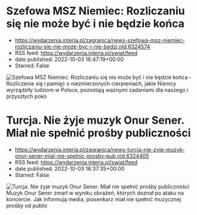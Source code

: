 # Szefowa MSZ Niemiec: Rozliczaniu się nie może być i nie będzie końca
 - https://wydarzenia.interia.pl/zagranica/news-szefowa-msz-niemiec-rozliczaniu-sie-nie-moze-byc-i-nie-bedzi,nId,6324574
 - RSS feed: https://wydarzenia.interia.pl/swiat/feed
 - date published: 2022-10-03 16:47:19+00:00
 - Starred: False

<p><a href="https://wydarzenia.interia.pl/zagranica/news-szefowa-msz-niemiec-rozliczaniu-sie-nie-moze-byc-i-nie-bedzi,nId,6324574"><img align="left" alt="Szefowa MSZ Niemiec: Rozliczaniu się nie może być i nie będzie końca" src="https://i.iplsc.com/szefowa-msz-niemiec-rozliczaniu-sie-nie-moze-byc-i-nie-bedzi/000G5IVRNT6CAF90-C321.jpg" /></a>- Rozliczenie się i pamięć o niezmierzonych cierpieniach, jakie Niemcy wyrządziły ludziom w Polsce, pozostają ważnymi zadaniami dla naszego i przyszłych poko

# Turcja. Nie żyje muzyk Onur Sener. Miał nie spełnić prośby publiczności
 - https://wydarzenia.interia.pl/zagranica/news-turcja-nie-zyje-muzyk-onur-sener-mial-nie-spelnic-prosby-pub,nId,6324405
 - RSS feed: https://wydarzenia.interia.pl/swiat/feed
 - date published: 2022-10-03 16:37:35+00:00
 - Starred: False

<p><a href="https://wydarzenia.interia.pl/zagranica/news-turcja-nie-zyje-muzyk-onur-sener-mial-nie-spelnic-prosby-pub,nId,6324405"><img align="left" alt="Turcja. Nie żyje muzyk Onur Sener. Miał nie spełnić prośby publiczności" src="https://i.iplsc.com/turcja-nie-zyje-muzyk-onur-sener-mial-nie-spelnic-prosby-pub/000G5IIN48ULD4H1-C321.jpg" /></a>Muzyk Onur Sener zmarł w wyniku obrażeń, których doznał po ataku na koncercie. Jak informują media, piosenkarz miał nie spełnić muzycznej prośby od public
